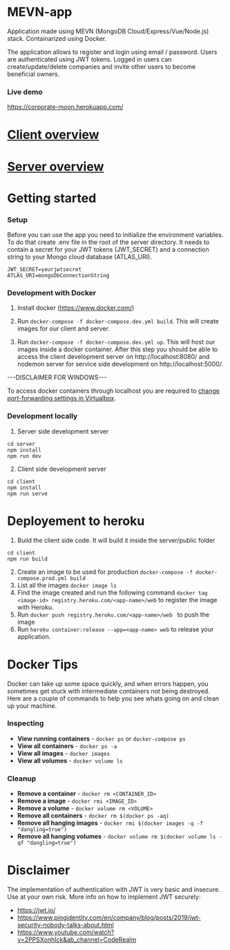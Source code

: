 # MEVN-app
Application made using MEVN (MongoDB Cloud/Express/Vue/Node.js) stack. Containarized using Docker. 

The application allows to register and login using email / password. Users are authenticated using JWT tokens. Logged in users can create/update/delete companies and invite other users to become beneficial owners.

### Live demo 
https://corporate-moon.herokuapp.com/

# [Client overview](client)

# [Server overview](server)

# Getting started
### Setup
Before you can use the app you need to initialize the environment variables. To do that create .env file in the root of the server directory. It needs to contain a secret for your JWT tokens (JWT_SECRET) and a connection string to your Mongo cloud database (ATLAS_URI).
```
JWT_SECRET=yourjwtsecret
ATLAS_URI=mongoDbConnectionString
```

### Development with Docker
1. Install docker (https://www.docker.com/)

2. Run ```docker-compose -f docker-compose.dev.yml build```. This will create images for our client and server.

3. Run ```docker-compose -f docker-compose.dev.yml up```. This will host our images inside a docker container. After this step you should be able to access the client development server on http://localhost:8080/ and nodemon server for service side development on http://localhost:5000/.

---DISCLAIMER FOR WINDOWS---

To access docker containers through localhost you are required to [change port-forwarding settings in Virtualbox](https://www.jhipster.tech/tips/020_tip_using_docker_containers_as_localhost_on_mac_and_windows.html).

### Development locally
1. Server side development server
```
cd server
npm install
npm run dev
```

2. Client side development server
```
cd client
npm install
npm run serve
```


# Deployement to heroku
1. Build the client side code. It will build it inside the server/public folder
```
cd client
npm run build
```
2. Create an image to be used for production ```docker-compose -f docker-compose.prod.yml build```
3. List all the images ```docker image ls```
4. Find the image created and run the following command ```docker tag <image-id> registry.heroku.com/<app-name>/web``` to register the image with Heroku.
4. Run ```docker push registry.heroku.com/<app-name>/web ``` to push the image
5. Run ```heroku container:release --app=<app-name> web``` to release your application.

# Docker Tips
Docker can take up some space quickly, and when errors happen, you sometimes get stuck with intermediate containers not being destroyed. Here are a couple of commands to help you see whats going on and clean up your machine.

### Inspecting
- **View running containers** - `docker ps` or `docker-compose ps`
- **View all containers** - `docker ps -a`
- **View all images** - `docker images`
- **View all volumes** - `docker volume ls`

### Cleanup
- **Remove a container** - `docker rm <CONTAINER_ID>`
- **Remove a image** - `docker rmi <IMAGE_ID>`
- **Remove a volume** - `docker volume rm <VOLUME>`
- **Remove all containers** - `docker rm $(docker ps -aq)`
- **Remove all hanging images** - `docker rmi $(docker images -q -f "dangling=true")`
- **Remove all hanging volumes** - `docker volume rm $(docker volume ls -qf "dangling=true")`


# Disclaimer
The implementation of authentication with JWT is very basic and insecure. Use at your own risk. More info on how to implement JWT securely:
- https://jwt.io/
- https://www.pingidentity.com/en/company/blog/posts/2019/jwt-security-nobody-talks-about.html
- https://www.youtube.com/watch?v=2PPSXonhIck&ab_channel=CodeRealm
